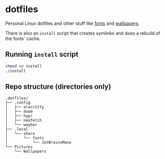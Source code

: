 # dotfiles

Personal Linux dotfiles and other stuff like [fonts](https://github.com/AlessioBanzato/dotfiles/tree/main/.local/share/fonts) and [wallpapers](https://github.com/AlessioBanzato/dotfiles/tree/main/Pictures/Wallpapers).

There is also an `install` script that creates symlinks and does a rebuild of the fonts' cache.

## Running `install` script

```bash
chmod +x install
./install
```

## Repo structure (directories only)

```
.dotfiles/
├── .config
│   ├── alacritty
│   ├── doom
│   ├── hypr
│   ├── neofetch
│   └── waybar
├── .local
│   └── share
│       └── fonts
│           └── JetBrainsMono
└── Pictures
    └── Wallpapers
```

